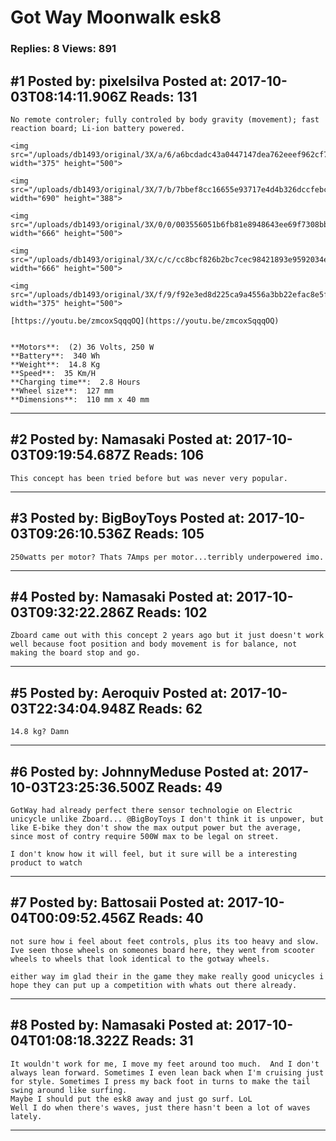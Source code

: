 # Got Way Moonwalk esk8

### Replies: 8 Views: 891

## \#1 Posted by: pixelsilva Posted at: 2017-10-03T08:14:11.906Z Reads: 131

```
No remote controler; fully controled by body gravity (movement); fast reaction board; Li-ion battery powered.

<img src="/uploads/db1493/original/3X/a/6/a6bcdadc43a0447147dea762eeef962cf7d8d992.jpg" width="375" height="500">

<img src="/uploads/db1493/original/3X/7/b/7bbef8cc16655e93717e4d4b326dccfebc31cefc.jpg" width="690" height="388">

<img src="/uploads/db1493/original/3X/0/0/003556051b6fb81e8948643ee69f7308bb981768.jpg" width="666" height="500">

<img src="/uploads/db1493/original/3X/c/c/cc8bcf826b2bc7cec98421893e9592034e10ebc8.jpg" width="666" height="500">

<img src="/uploads/db1493/original/3X/f/9/f92e3ed8d225ca9a4556a3bb22efac8e5fab3eb3.jpg" width="375" height="500">

[https://youtu.be/zmcoxSqqqOQ](https://youtu.be/zmcoxSqqqOQ)


**Motors**:  (2) 36 Volts, 250 W
**Battery**:  340 Wh
**Weight**:  14.8 Kg
**Speed**:  35 Km/H
**Charging time**:  2.8 Hours
**Wheel size**:  127 mm
**Dimensions**:  110 mm x 40 mm
```

---
## \#2 Posted by: Namasaki Posted at: 2017-10-03T09:19:54.687Z Reads: 106

```
This concept has been tried before but was never very popular.
```

---
## \#3 Posted by: BigBoyToys Posted at: 2017-10-03T09:26:10.536Z Reads: 105

```
250watts per motor? Thats 7Amps per motor...terribly underpowered imo.
```

---
## \#4 Posted by: Namasaki Posted at: 2017-10-03T09:32:22.286Z Reads: 102

```
Zboard came out with this concept 2 years ago but it just doesn't work well because foot position and body movement is for balance, not making the board stop and go.
```

---
## \#5 Posted by: Aeroquiv Posted at: 2017-10-03T22:34:04.948Z Reads: 62

```
14.8 kg? Damn
```

---
## \#6 Posted by: JohnnyMeduse Posted at: 2017-10-03T23:25:36.500Z Reads: 49

```
GotWay had already perfect there sensor technologie on Electric unicycle unlike Zboard... @BigBoyToys I don't think it is unpower, but like E-bike they don't show the max output power but the average, since most of contry require 500W max to be legal on street.

I don't know how it will feel, but it sure will be a interesting product to watch
```

---
## \#7 Posted by: Battosaii Posted at: 2017-10-04T00:09:52.456Z Reads: 40

```
not sure how i feel about feet controls, plus its too heavy and slow. Ive seen those wheels on someones board here, they went from scooter wheels to wheels that look identical to the gotway wheels.

either way im glad their in the game they make really good unicycles i hope they can put up a competition with whats out there already.
```

---
## \#8 Posted by: Namasaki Posted at: 2017-10-04T01:08:18.322Z Reads: 31

```
It wouldn't work for me, I move my feet around too much.  And I don't always lean forward. Sometimes I even lean back when I'm cruising just for style. Sometimes I press my back foot in turns to make the tail swing around like surfing.
Maybe I should put the esk8 away and just go surf. LoL
Well I do when there's waves, just there hasn't been a lot of waves lately.
```

---
